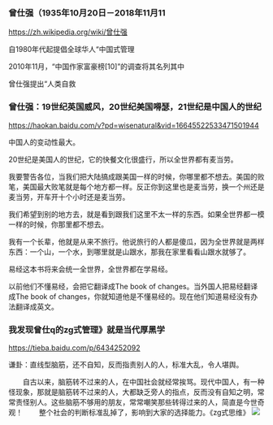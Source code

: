 ### 曾仕强（1935年10月20日－2018年11月11
https://zh.wikipedia.org/wiki/曾仕强

自1980年代起提倡全球华人“中国式管理

2010年11月，“中国作家富豪榜[10]”的调查将其名列其中

曾仕强提出“人类自救

### 曾仕强：19世纪英国威风，20世纪美国嘚瑟，21世纪是中国人的世纪
https://haokan.baidu.com/v?pd=wisenatural&vid=16645522533471501944

中国人的变动性最大。

20世纪是美国人的世纪，它的快餐文化很盛行，所以全世界都有麦当劳。

我要警告各位，当我们把大陆搞成跟美国一样的时候，你哪里都不想去。美国的败笔，美国最大败笔就是每个地方都一样。反正你到这里也是麦当劳，换一个州还是麦当劳，开车开十个小时还是麦当劳。

我们希望到别的地方去，就是看到跟我们这里不太一样的东西。如果全世界都一模一样的时候，你那里都不想去。

我有一个长辈，他就是从来不旅行。他说旅行的人都是傻瓜，因为全世界就是两样东西：一个山，一个水，到哪里就是山跟水，那我在家里看看山跟水就够了。

易经这本书将来会统一全世界，全世界都在学易经。

以前他们不懂易经，会把它翻译成The book of changes。当外国人把易经翻译成The book of changes，你就知道他是不懂易经的。现在他们知道易经没有办法翻译成英文。

### 我发现曾仕q的zg式管理》就是当代厚黑学
https://tieba.baidu.com/p/6434252092

谦卦：直线型脑筋，还不自知，反而指责别人的人，标准大乱，令人堪舆。

　　自古以来，脑筋转不过来的人，在中国社会就经常挨骂。现代中国人，有一种怪现象，那就是脑筋转不过来的人，大都缺乏旁人的指点，反而没有自知之明，常常责怪别人。这些脑筋不够用的朋友，常常嘲笑那些转得过来的人，简直是今世奇观！
　　整个社会的判断标准乱掉了，影响到大家的选择能力。《zg式思维》
![](http://tiebapic.baidu.com/forum/pic/item/62570bf431adcbef62b0db7cbbaf2edda2cc9f3d.jpg)
